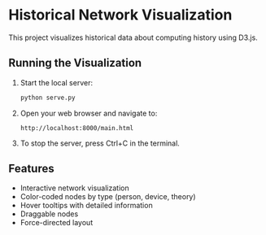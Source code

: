 # Historical Network Visualization

This project visualizes historical data about computing history using D3.js.

## Running the Visualization

1. Start the local server:
   ```bash
   python serve.py
   ```

2. Open your web browser and navigate to:
   ```
   http://localhost:8000/main.html
   ```

3. To stop the server, press Ctrl+C in the terminal.

## Features

- Interactive network visualization
- Color-coded nodes by type (person, device, theory)
- Hover tooltips with detailed information
- Draggable nodes
- Force-directed layout 